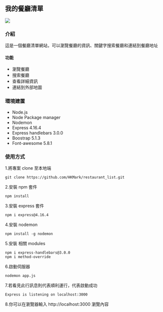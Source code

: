 ## 我的餐廳清單

![](https://ibb.co/y4pYhWv)

### 介紹

這是一個餐廳清單網站，可以瀏覽餐廳的資訊、關鍵字搜索餐廳和連結到餐廳地址

#### 功能

- 瀏覽餐廳
- 搜索餐廳
- 查看詳細資訊
- 連結到外部地圖

### 環境建置

- Node.js
- Node Package manager
- Nodemon
- Express 4.16.4
- Express handlebars 3.0.0
- Boostrap 5.1.3
- Font-awesome 5.8.1

### 使用方式

1.將專案 clone 至本地端

```
git clone https://github.com/HKMark/restaurant_list.git
```

2.安裝 npm 套件

```
npm install
```

3.安裝 express 套件

```
npm i express@4.16.4
```

4.安裝 nodemon

```
npm install -g nodemon
```

5.安裝 相關 modules

```
npm i express-handlebars@3.0.0
npm i method-override
```

6.啟動伺服器

```
nodemon app.js
```

7.若看見此行訊息則代表順利運行，代表啟動成功

```
Express is listening on localhost:3000
```

8.你可以在瀏覽器輸入 http://localhost:3000 瀏覽內容
